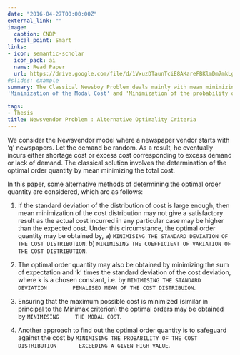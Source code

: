 ```yaml
---
date: "2016-04-27T00:00:00Z"
external_link: ""
image:
  caption: CNBP
  focal_point: Smart
links:
- icon: semantic-scholar
  icon_pack: ai
  name: Read Paper
  url: https://drive.google.com/file/d/1VxuzDTaunTciE8AKareFBKlmDm7mkLgZ/view?usp=sharing
#slides: example
summary: The Classical Newsboy Problem deals mainly with mean minimizing solution to obtain the optimal order quantity. In this paper we would resort to some Alternative Optimality Criteria to obtain the optimal order quantity, namely 'Minimization of Standard Deviation of the Cost Distribution', 'Minimization of Coefficient of Variation of the Cost Distribution', 'Minimization of Standard Deviation Penalized Mean of the Cost Distribution',
'Minimization of the Modal Cost' and 'Minimization of the probability of the Cost Distribution exceeding a given high value'. Considering two realistic situations, i.e., firstly when supply is same and secondly when supply varies with the order quantity, we discuss the above procedures briefly with derivations and numerical illustrations. 

tags:
- Thesis
title: Newsvendor Problem : Alternative Optimality Criteria
---
```



We consider the Newsvendor model where a newspaper vendor starts with ‘q’ newspapers. Let the demand be random. As a result, he eventually incurs either shortage cost or excess cost corresponding to excess demand or lack of demand.
The classical solution involves the determination of the optimal order quantity by mean minimizing the total cost.

In this paper, some alternative methods of determining the optimal order quantity are considered, which are as follows:
1. If the standard deviation of the distribution of cost is large enough, then    mean minimization of the cost distribution may not give a satisfactory         result as the actual cost incurred in any particular case may be higher than    the expected cost.
   Under this circumstance, the optimal order quantity may be obtained by,
   a) `MINIMISING THE STANDARD DEVIATION OF THE COST DISTRIBUTION`.
   b) `MINIMISING THE COEFFICIENT OF VARIATION OF THE COST DISTRIBUTION`.
   
2. The optimal order quantity may also be obtained by minimizing the sum of       expectation and ‘k’ times the standard deviation of the cost deviation,        where k is a chosen constant, i.e. by `MINIMISING THE STANDARD DEVIATION        PENALISED MEAN OF THE COST DISTRIBUION`.
3. Ensuring that the maximum possible cost is minimized (similar in principal     to the Minimax criterion) the optimal orders may be obtained by `MINIMISING     THE MODAL COST`.
4. Another approach to find out the optimal order quantity is to safeguard        against the cost by `MINIMISING THE PROBABILITY OF THE COST DISTRIBUTION       EXCEEDING A GIVEN HIGH VALUE`.

